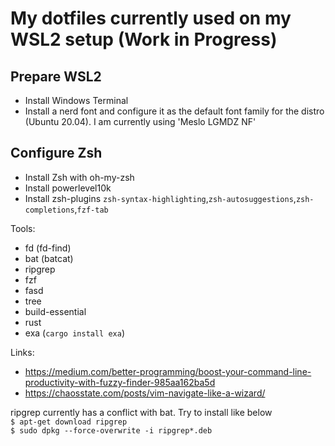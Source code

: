 # My dotfiles currently used on my WSL2 setup (Work in Progress)

## Prepare WSL2
- Install Windows Terminal
- Install a nerd font and configure it as the default font family for the distro (Ubuntu 20.04). I am currently using 'Meslo LGMDZ NF'

## Configure Zsh
- Install Zsh with oh-my-zsh
- Install powerlevel10k
- Install zsh-plugins `zsh-syntax-highlighting`,`zsh-autosuggestions`,`zsh-completions`,`fzf-tab`


Tools:
- fd (fd-find)
- bat (batcat)
- ripgrep
- fzf
- fasd
- tree
- build-essential
- rust
- exa (`cargo install exa`)

Links:
- https://medium.com/better-programming/boost-your-command-line-productivity-with-fuzzy-finder-985aa162ba5d
- https://chaosstate.com/posts/vim-navigate-like-a-wizard/

ripgrep currently has a conflict with bat. Try to install like below<br>
`$ apt-get download ripgrep`<br>
`$ sudo dpkg --force-overwrite -i ripgrep*.deb`<br>
